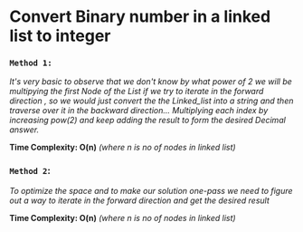 # Convert Binary number in a linked list to integer

### `Method 1:`

*It's very basic to observe that we don't know by what power of 2 we will be multipying the first Node of the List if we try to iterate in the forward direction , so we would just convert the the Linked_list into a string and then traverse over it in the backward direction... Multiplying each index by increasing pow(2) and keep adding the result to form the desired Decimal answer.*

**Time Complexity: O(n)** *(where n is no of nodes in linked list)*

### `Method 2`:
*To optimize the space and to make our solution one-pass we need to figure out a way to iterate in the forward direction and get the desired result*

**Time Complexity: O(n)** *(where n is no of nodes in linked list)*
